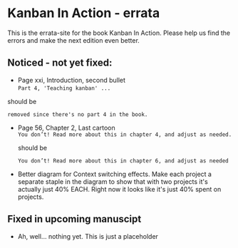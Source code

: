 # Kanban In Action - errata

This is the errata-site for the book Kanban In Action. Please help us find the errors and make the next edition even better.

## Noticed - not yet fixed:
- Page xxi, Introduction, second bullet  
```Part 4, 'Teaching kanban' ...```  

should be  

```removed since there's no part 4 in the book.```  
- Page 56, Chapter 2, Last cartoon  
  ```You don’t! Read more about this in chapter 4, and adjust as needed.```  

  should be  
  
  ```You don’t! Read more about this in chapter 6, and adjust as needed```  

- Better diagram for Context switching effects. Make each project a separate staple in the diagram to show that with two projects it's actually just 40% EACH. Right now it looks like it's just 40% spent on projects. 

## Fixed in upcoming manuscipt
- Ah, well... nothing yet. This is just a placeholder
